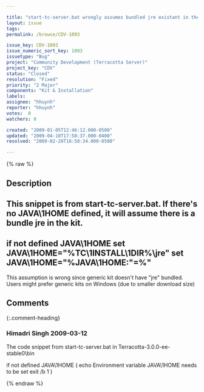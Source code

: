 ```yaml
---

title: "start-tc-server.bat wrongly assumes bundled jre existant in the kit (which it isn't with generic kit)"
layout: issue
tags: 
permalink: /browse/CDV-1093

issue_key: CDV-1093
issue_numeric_sort_key: 1093
issuetype: "Bug"
project: "Community Development (Terracotta Server)"
project_key: "CDV"
status: "Closed"
resolution: "Fixed"
priority: "2 Major"
components: "Kit & Installation"
labels: 
assignee: "hhuynh"
reporter: "hhuynh"
votes:  0
watchers: 0

created: "2009-01-05T12:46:12.000-0500"
updated: "2009-04-10T17:58:37.000-0400"
resolved: "2009-02-20T16:58:34.000-0500"

---
```




{% raw %}



## Description

<div markdown="1" class="description">

This snippet is from start-tc-server.bat. If there's no JAVA\1HOME defined, it will assume there is a bundle jre in the kit. 
------------
if not defined JAVA\1HOME set JAVA\1HOME="%TC\1INSTALL\1DIR%\jre"
set JAVA\1HOME="%JAVA\1HOME:"=%"
------------


This assumption is wrong since generic kit doesn't have "jre" bundled. Users might prefer generic kits on Windows (due to smaller download size)




</div>

## Comments


{:.comment-heading}
### **Himadri Singh** <span class="date">2009-03-12</span>

<div markdown="1" class="comment">

The code snippet from start-tc-server.bat in Terracotta-3.0.0-ee-stable0\bin

if not defined JAVA\1HOME (
  echo Environment variable JAVA\1HOME needs to be set
  exit /b 1
)



</div>



{% endraw %}
